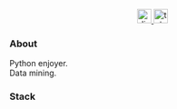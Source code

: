 <br clear="both">

<div align="center">
  <a href="https://discordapp.com/users/308514861795639297/" target="_blank">
    <img src="https://www.svgrepo.com/show/353655/discord-icon.svg" height="25" alt="discord"  />
  </a>
  <a href="https://t.me/spaghetti_coder/" target="_blank">
    <img src="https://upload.wikimedia.org/wikipedia/commons/thumb/8/83/Telegram_2019_Logo.svg/512px-Telegram_2019_Logo.svg.png" height="25" alt="telegram"/>
  </a>
</div>

<h3 align="left">About</h3>
<p align="left">Python enjoyer.<br>Data mining.</p>
<h3 align="left">Stack</h3>

